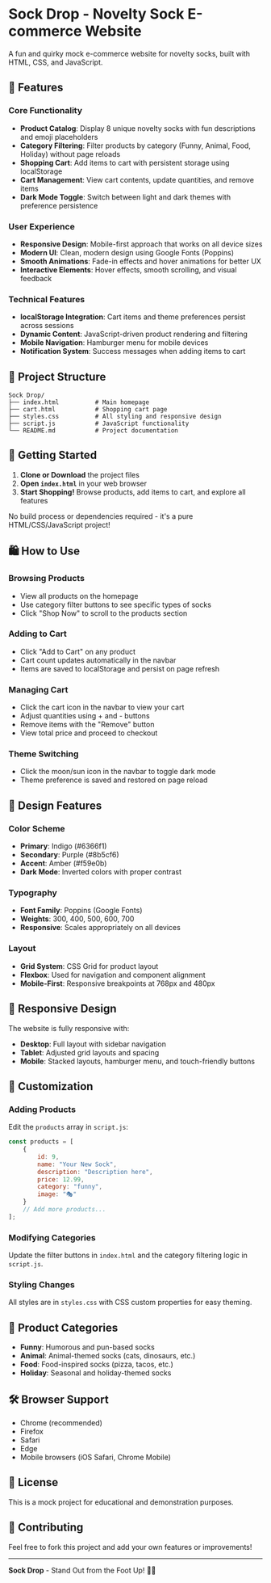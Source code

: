# Sock Drop - Novelty Sock E-commerce Website

A fun and quirky mock e-commerce website for novelty socks, built with HTML, CSS, and JavaScript.

## 🧦 Features

### Core Functionality
- **Product Catalog**: Display 8 unique novelty socks with fun descriptions and emoji placeholders
- **Category Filtering**: Filter products by category (Funny, Animal, Food, Holiday) without page reloads
- **Shopping Cart**: Add items to cart with persistent storage using localStorage
- **Cart Management**: View cart contents, update quantities, and remove items
- **Dark Mode Toggle**: Switch between light and dark themes with preference persistence

### User Experience
- **Responsive Design**: Mobile-first approach that works on all device sizes
- **Modern UI**: Clean, modern design using Google Fonts (Poppins)
- **Smooth Animations**: Fade-in effects and hover animations for better UX
- **Interactive Elements**: Hover effects, smooth scrolling, and visual feedback

### Technical Features
- **localStorage Integration**: Cart items and theme preferences persist across sessions
- **Dynamic Content**: JavaScript-driven product rendering and filtering
- **Mobile Navigation**: Hamburger menu for mobile devices
- **Notification System**: Success messages when adding items to cart

## 📁 Project Structure

```
Sock Drop/
├── index.html          # Main homepage
├── cart.html           # Shopping cart page
├── styles.css          # All styling and responsive design
├── script.js           # JavaScript functionality
└── README.md           # Project documentation
```

## 🚀 Getting Started

1. **Clone or Download** the project files
2. **Open `index.html`** in your web browser
3. **Start Shopping!** Browse products, add items to cart, and explore all features

No build process or dependencies required - it's a pure HTML/CSS/JavaScript project!

## 🛍️ How to Use

### Browsing Products
- View all products on the homepage
- Use category filter buttons to see specific types of socks
- Click "Shop Now" to scroll to the products section

### Adding to Cart
- Click "Add to Cart" on any product
- Cart count updates automatically in the navbar
- Items are saved to localStorage and persist on page refresh

### Managing Cart
- Click the cart icon in the navbar to view your cart
- Adjust quantities using + and - buttons
- Remove items with the "Remove" button
- View total price and proceed to checkout

### Theme Switching
- Click the moon/sun icon in the navbar to toggle dark mode
- Theme preference is saved and restored on page reload

## 🎨 Design Features

### Color Scheme
- **Primary**: Indigo (#6366f1)
- **Secondary**: Purple (#8b5cf6)
- **Accent**: Amber (#f59e0b)
- **Dark Mode**: Inverted colors with proper contrast

### Typography
- **Font Family**: Poppins (Google Fonts)
- **Weights**: 300, 400, 500, 600, 700
- **Responsive**: Scales appropriately on all devices

### Layout
- **Grid System**: CSS Grid for product layout
- **Flexbox**: Used for navigation and component alignment
- **Mobile-First**: Responsive breakpoints at 768px and 480px

## 📱 Responsive Design

The website is fully responsive with:
- **Desktop**: Full layout with sidebar navigation
- **Tablet**: Adjusted grid layouts and spacing
- **Mobile**: Stacked layouts, hamburger menu, and touch-friendly buttons

## 🔧 Customization

### Adding Products
Edit the `products` array in `script.js`:

```javascript
const products = [
    {
        id: 9,
        name: "Your New Sock",
        description: "Description here",
        price: 12.99,
        category: "funny",
        image: "🎭"
    }
    // Add more products...
];
```

### Modifying Categories
Update the filter buttons in `index.html` and the category filtering logic in `script.js`.

### Styling Changes
All styles are in `styles.css` with CSS custom properties for easy theming.

## 🌟 Product Categories

- **Funny**: Humorous and pun-based socks
- **Animal**: Animal-themed socks (cats, dinosaurs, etc.)
- **Food**: Food-inspired socks (pizza, tacos, etc.)
- **Holiday**: Seasonal and holiday-themed socks

## 🛠️ Browser Support

- Chrome (recommended)
- Firefox
- Safari
- Edge
- Mobile browsers (iOS Safari, Chrome Mobile)

## 📄 License

This is a mock project for educational and demonstration purposes.

## 🤝 Contributing

Feel free to fork this project and add your own features or improvements!

---

**Sock Drop** - Stand Out from the Foot Up! 🧦✨ 